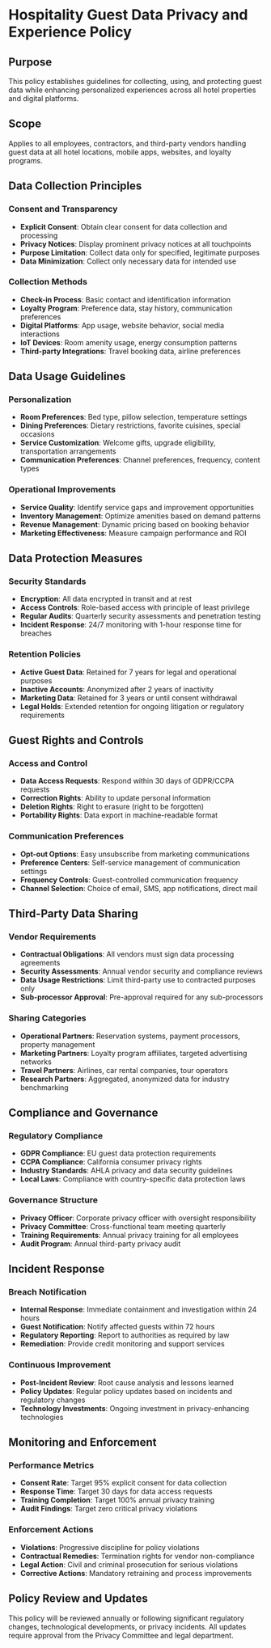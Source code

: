 # Hospitality Guest Data Privacy and Experience Policy

## Purpose
This policy establishes guidelines for collecting, using, and protecting guest data while enhancing personalized experiences across all hotel properties and digital platforms.

## Scope
Applies to all employees, contractors, and third-party vendors handling guest data at all hotel locations, mobile apps, websites, and loyalty programs.

## Data Collection Principles

### Consent and Transparency
- **Explicit Consent**: Obtain clear consent for data collection and processing
- **Privacy Notices**: Display prominent privacy notices at all touchpoints
- **Purpose Limitation**: Collect data only for specified, legitimate purposes
- **Data Minimization**: Collect only necessary data for intended use

### Collection Methods
- **Check-in Process**: Basic contact and identification information
- **Loyalty Program**: Preference data, stay history, communication preferences
- **Digital Platforms**: App usage, website behavior, social media interactions
- **IoT Devices**: Room amenity usage, energy consumption patterns
- **Third-party Integrations**: Travel booking data, airline preferences

## Data Usage Guidelines

### Personalization
- **Room Preferences**: Bed type, pillow selection, temperature settings
- **Dining Preferences**: Dietary restrictions, favorite cuisines, special occasions
- **Service Customization**: Welcome gifts, upgrade eligibility, transportation arrangements
- **Communication Preferences**: Channel preferences, frequency, content types

### Operational Improvements
- **Service Quality**: Identify service gaps and improvement opportunities
- **Inventory Management**: Optimize amenities based on demand patterns
- **Revenue Management**: Dynamic pricing based on booking behavior
- **Marketing Effectiveness**: Measure campaign performance and ROI

## Data Protection Measures

### Security Standards
- **Encryption**: All data encrypted in transit and at rest
- **Access Controls**: Role-based access with principle of least privilege
- **Regular Audits**: Quarterly security assessments and penetration testing
- **Incident Response**: 24/7 monitoring with 1-hour response time for breaches

### Retention Policies
- **Active Guest Data**: Retained for 7 years for legal and operational purposes
- **Inactive Accounts**: Anonymized after 2 years of inactivity
- **Marketing Data**: Retained for 3 years or until consent withdrawal
- **Legal Holds**: Extended retention for ongoing litigation or regulatory requirements

## Guest Rights and Controls

### Access and Control
- **Data Access Requests**: Respond within 30 days of GDPR/CCPA requests
- **Correction Rights**: Ability to update personal information
- **Deletion Rights**: Right to erasure (right to be forgotten)
- **Portability Rights**: Data export in machine-readable format

### Communication Preferences
- **Opt-out Options**: Easy unsubscribe from marketing communications
- **Preference Centers**: Self-service management of communication settings
- **Frequency Controls**: Guest-controlled communication frequency
- **Channel Selection**: Choice of email, SMS, app notifications, direct mail

## Third-Party Data Sharing

### Vendor Requirements
- **Contractual Obligations**: All vendors must sign data processing agreements
- **Security Assessments**: Annual vendor security and compliance reviews
- **Data Usage Restrictions**: Limit third-party use to contracted purposes only
- **Sub-processor Approval**: Pre-approval required for any sub-processors

### Sharing Categories
- **Operational Partners**: Reservation systems, payment processors, property management
- **Marketing Partners**: Loyalty program affiliates, targeted advertising networks
- **Travel Partners**: Airlines, car rental companies, tour operators
- **Research Partners**: Aggregated, anonymized data for industry benchmarking

## Compliance and Governance

### Regulatory Compliance
- **GDPR Compliance**: EU guest data protection requirements
- **CCPA Compliance**: California consumer privacy rights
- **Industry Standards**: AHLA privacy and data security guidelines
- **Local Laws**: Compliance with country-specific data protection laws

### Governance Structure
- **Privacy Officer**: Corporate privacy officer with oversight responsibility
- **Privacy Committee**: Cross-functional team meeting quarterly
- **Training Requirements**: Annual privacy training for all employees
- **Audit Program**: Annual third-party privacy audit

## Incident Response

### Breach Notification
- **Internal Response**: Immediate containment and investigation within 24 hours
- **Guest Notification**: Notify affected guests within 72 hours
- **Regulatory Reporting**: Report to authorities as required by law
- **Remediation**: Provide credit monitoring and support services

### Continuous Improvement
- **Post-Incident Review**: Root cause analysis and lessons learned
- **Policy Updates**: Regular policy updates based on incidents and regulatory changes
- **Technology Investments**: Ongoing investment in privacy-enhancing technologies

## Monitoring and Enforcement

### Performance Metrics
- **Consent Rate**: Target 95% explicit consent for data collection
- **Response Time**: Target 30 days for data access requests
- **Training Completion**: Target 100% annual privacy training
- **Audit Findings**: Target zero critical privacy violations

### Enforcement Actions
- **Violations**: Progressive discipline for policy violations
- **Contractual Remedies**: Termination rights for vendor non-compliance
- **Legal Action**: Civil and criminal prosecution for serious violations
- **Corrective Actions**: Mandatory retraining and process improvements

## Policy Review and Updates
This policy will be reviewed annually or following significant regulatory changes, technological developments, or privacy incidents. All updates require approval from the Privacy Committee and legal department.
